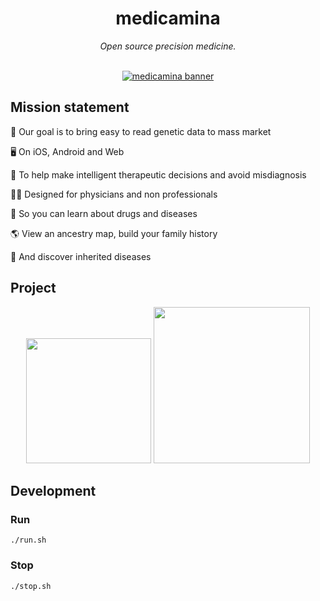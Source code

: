<div align="center">
  <h1>medicamina</h1>
  <i>Open source precision medicine.</i>
</div>

<br />

<div align="center">

  [![medicamina banner](https://raw.githubusercontent.com/medicamina/medicamina/main/docs/banner.png)](https://github.com/medicamina)

</div>

## Mission statement

🧬 Our goal is to bring easy to read genetic data to mass market

🖥 On iOS, Android and Web

💊 To help make intelligent therapeutic decisions and avoid misdiagnosis

👩‍⚕️ Designed for physicians and non professionals

📖 So you can learn about drugs and diseases

🌎 View an ancestry map, build your family history

🤧 And discover inherited diseases

## Project 

<div align="center">
  <img src="https://raw.githubusercontent.com/medicamina/medicamina/main/docs/flutter.png" width="200" />
  <img src="https://raw.githubusercontent.com/medicamina/medicamina/main/docs/supabase.png" width="250" />
</div>


## Development

### Run

`./run.sh`

### Stop

`./stop.sh`
